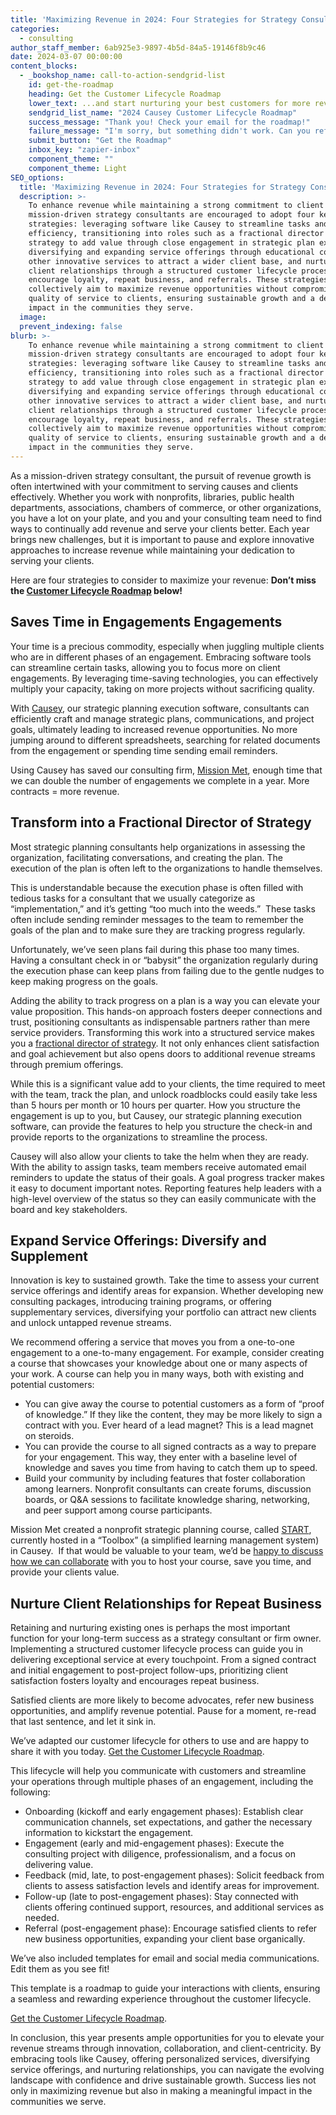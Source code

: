 ```yaml
---
title: 'Maximizing Revenue in 2024: Four Strategies for Strategy Consultants'
categories:
  - consulting
author_staff_member: 6ab925e3-9897-4b5d-84a5-19146f8b9c46
date: 2024-03-07 00:00:00
content_blocks:
  - _bookshop_name: call-to-action-sendgrid-list
    id: get-the-roadmap
    heading: Get the Customer Lifecycle Roadmap
    lower_text: ...and start nurturing your best customers for more revenue.
    sendgrid_list_name: "2024 Causey Customer Lifecycle Roadmap"
    success_message: "Thank you! Check your email for the roadmap!"
    failure_message: "I'm sorry, but something didn't work. Can you refresh and try again?"
    submit_button: "Get the Roadmap"
    inbox_key: "zapier-inbox"
    component_theme: ""
    component_theme: Light
SEO_options:
  title: 'Maximizing Revenue in 2024: Four Strategies for Strategy Consultants'
  description: >-
    To enhance revenue while maintaining a strong commitment to client service,
    mission-driven strategy consultants are encouraged to adopt four key
    strategies: leveraging software like Causey to streamline tasks and increase
    efficiency, transitioning into roles such as a fractional director of
    strategy to add value through close engagement in strategic plan execution,
    diversifying and expanding service offerings through educational courses and
    other innovative services to attract a wider client base, and nurturing
    client relationships through a structured customer lifecycle process to
    encourage loyalty, repeat business, and referrals. These strategies
    collectively aim to maximize revenue opportunities without compromising the
    quality of service to clients, ensuring sustainable growth and a deeper
    impact in the communities they serve.
  image:
  prevent_indexing: false
blurb: >-
    To enhance revenue while maintaining a strong commitment to client service,
    mission-driven strategy consultants are encouraged to adopt four key
    strategies: leveraging software like Causey to streamline tasks and increase
    efficiency, transitioning into roles such as a fractional director of
    strategy to add value through close engagement in strategic plan execution,
    diversifying and expanding service offerings through educational courses and
    other innovative services to attract a wider client base, and nurturing
    client relationships through a structured customer lifecycle process to
    encourage loyalty, repeat business, and referrals. These strategies
    collectively aim to maximize revenue opportunities without compromising the
    quality of service to clients, ensuring sustainable growth and a deeper
    impact in the communities they serve.
---
```

As a mission-driven strategy consultant, the pursuit of revenue growth is often intertwined with your commitment to serving causes and clients effectively. Whether you work with nonprofits, libraries, public health departments, associations, chambers of commerce, or other organizations, you have a lot on your plate, and you and your consulting team need to find ways to continually add revenue and serve your clients better. Each year brings new challenges, but it is important to pause and explore innovative approaches to increase revenue while maintaining your dedication to serving your clients.

Here are four strategies to consider to maximize your revenue: **Don’t miss the [Customer Lifecycle Roadmap](#get-the-roadmap) below!**

## Saves Time in Engagements Engagements

Your time is a precious commodity, especially when juggling multiple clients who are in different phases of an engagement. Embracing software tools can streamline certain tasks, allowing you to focus more on client engagements. By leveraging time-saving technologies, you can effectively multiply your capacity, taking on more projects without sacrificing quality.

With [Causey](https://www.causey.app), our strategic planning execution software, consultants can efficiently craft and manage strategic plans, communications, and project goals, ultimately leading to increased revenue opportunities. No more jumping around to different spreadsheets, searching for related documents from the engagement or spending time sending email reminders.

Using Causey has saved our consulting firm, [Mission Met](https://www.missionmet.com/), enough time that we can double the number of engagements we complete in a year. More contracts = more revenue.

## Transform into a Fractional Director of Strategy

Most strategic planning consultants help organizations in assessing the organization, facilitating conversations, and creating the plan. The execution of the plan is often left to the organizations to handle themselves.

This is understandable because the execution phase is often filled with tedious tasks for a consultant that we usually categorize as “implementation,” and it’s getting “too much into the weeds.”  These tasks often include sending reminder messages to the team to remember the goals of the plan and to make sure they are tracking progress regularly.

Unfortunately, we’ve seen plans fail during this phase too many times. Having a consultant check in or “babysit” the organization regularly during the execution phase can keep plans from failing due to the gentle nudges to keep making progress on the goals.

Adding the ability to track progress on a plan is a way you can elevate your value proposition. This hands-on approach fosters deeper connections and trust, positioning consultants as indispensable partners rather than mere service providers. Transforming this work into a structured service makes you a [fractional director of strategy](https://www.michellelucherini.com/what-is-a-fractional-coo-or-operations-director/#:~:text=A%20Fractional%20Director%20is%20an,business%20on%20a%20contractual%20basis). It not only enhances client satisfaction and goal achievement but also opens doors to additional revenue streams through premium offerings.

While this is a significant value add to your clients, the time required to meet with the team, track the plan, and unlock roadblocks could easily take less than 5 hours per month or 10 hours per quarter. How you structure the engagement is up to you, but Causey, our strategic planning execution software, can provide the features to help you structure the check-in and provide reports to the organizations to streamline the process.

Causey will also allow your clients to take the helm when they are ready. With the ability to assign tasks, team members receive automated email reminders to update the status of their goals. A goal progress tracker makes it easy to document important notes. Reporting features help leaders with a high-level overview of the status so they can easily communicate with the board and key stakeholders.


## Expand Service Offerings: Diversify and Supplement

Innovation is key to sustained growth. Take the time to assess your current service offerings and identify areas for expansion. Whether developing new consulting packages, introducing training programs, or offering supplementary services, diversifying your portfolio can attract new clients and unlock untapped revenue streams.

We recommend offering a service that moves you from a one-to-one engagement to a one-to-many engagement. For example, consider creating a course that showcases your knowledge about one or many aspects of your work. A course can help you in many ways, both with existing and potential customers:

* You can give away the course to potential customers as a form of “proof of knowledge.” If they like the content, they may be more likely to sign a contract with you. Ever heard of a lead magnet? This is a lead magnet on steroids.
* You can provide the course to all signed contracts as a way to prepare for your engagement. This way, they enter with a baseline level of knowledge and saves you time from having to catch them up to speed.
* Build your community by including features that foster collaboration among learners. Nonprofit consultants can create forums, discussion boards, or Q&A sessions to facilitate knowledge sharing, networking, and peer support among course participants.

Mission Met created a nonprofit strategic planning course, called [START](https://www.missionmet.com/start), currently hosted in a “Toolbox” (a simplified learning management system) in Causey.  If that would be valuable to your team, we’d be [happy to discuss how we can collaborate](https://calendly.com/mission-met/consultant-discovery) with you to host your course, save you time, and provide your clients value.


## Nurture Client Relationships for Repeat Business

Retaining and nurturing existing ones is perhaps the most important function for your long-term success as a strategy consultant or firm owner. Implementing a structured customer lifecycle process can guide you in delivering exceptional service at every touchpoint. From a signed contract and initial engagement to post-project follow-ups, prioritizing client satisfaction fosters loyalty and encourages repeat business.

Satisfied clients are more likely to become advocates, refer new business opportunities, and amplify revenue potential. Pause for a moment, re-read that last sentence, and let it sink in.

We’ve adapted our customer lifecycle for others to use and are happy to share it with you today. [Get the Customer Lifecycle Roadmap](#get-the-roadmap).

This lifecycle will help you communicate with customers and streamline your operations through multiple phases of an engagement, including the following:

* Onboarding (kickoff and early engagement phases): Establish clear communication channels, set expectations, and gather the necessary information to kickstart the engagement.
* Engagement (early and mid-engagement phases): Execute the consulting project with diligence, professionalism, and a focus on delivering value.
* Feedback (mid, late, to post-engagement phases): Solicit feedback from clients to assess satisfaction levels and identify areas for improvement.
* Follow-up (late to post-engagement phases): Stay connected with clients offering continued support, resources, and additional services as needed.
* Referral (post-engagement phase): Encourage satisfied clients to refer new business opportunities, expanding your client base organically.

We’ve also included templates for email and social media communications. Edit them as you see fit!

This template is a roadmap to guide your interactions with clients, ensuring a seamless and rewarding experience throughout the customer lifecycle.

[Get the Customer Lifecycle Roadmap](#get-the-roadmap).

In conclusion, this year presents ample opportunities for you to elevate your revenue streams through innovation, collaboration, and client-centricity. By embracing tools like Causey, offering personalized services, diversifying service offerings, and nurturing relationships, you can navigate the evolving landscape with confidence and drive sustainable growth. Success lies not only in maximizing revenue but also in making a meaningful impact in the communities we serve.